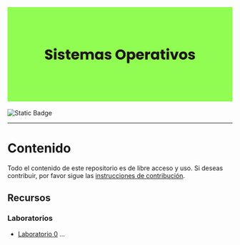![Banner](./assets/banner.png)
<Generar banner con liyasthomasgithubiobanner>
<Dejar las carreras que correspondan>

![Static Badge](https://img.shields.io/badge/Carrera%20-%20Cs.%20de%20la%20Computaci%C3%B3n%20-%20brown) 

---

# Contenido
Todo el contenido de este repositorio es de libre acceso y uso. Si deseas contribuir, por favor sigue las [instrucciones de contribución](CONTRIBUTING.md).
## Recursos
### Laboratorios
- [Laboratorio 0](./Labs/lab_1_SO/myFile.sh)
...